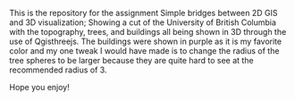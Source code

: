 This is the repository for the assignment Simple bridges between 2D GIS and 3D visualization;
Showing a cut of the University of British Columbia with the topography, trees, and buildings 
all being shown in 3D through the use of Qgisthreejs.
The buildings were shown in purple as it is my favorite color and my one tweak I would have made
is to change the radius of the tree spheres to be larger because they are quite hard to see
at the recommended radius of 3. 

Hope you enjoy!

